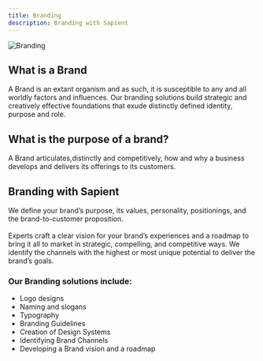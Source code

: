 ```yaml
---
title: Branding
description: Branding with Sapient
---
```

![Branding](/development/development-branding.jpg)
<!-- <div>
  <img src="https://sbmedia.blob.core.windows.net/images/startup-business-logo-brand-idea-design.jpg" srcset="https://sbmedia.blob.core.windows.net/images/startup-business-logo-brand-idea-design.jpg 2x" alt="Branding"/>
</div> -->

## What is a Brand

A Brand is an extant organism and as such, it is susceptible to any and all worldly factors and influences. Our branding solutions build strategic and creatively effective foundations that exude distinctly defined identity, purpose and role.

## What is the purpose of a brand?

A Brand articulates,distinctly and competitively, how and why a business develops and delivers its offerings to its customers.

## Branding with Sapient

We define your brand’s purpose, its values, personality, positionings, and the brand-to-customer proposition.
\
\
Experts craft a clear vision for your brand’s experiences and a roadmap to bring it all to market in strategic, compelling, and competitive ways. We identify the channels with the highest or most unique potential to deliver the brand’s goals.

### Our Branding solutions include:

- Logo designs
- Naming and slogans
- Typography
- Branding Guidelines 
- Creation of Design Systems
- Identifying Brand Channels
- Developing a Brand vision and a roadmap
